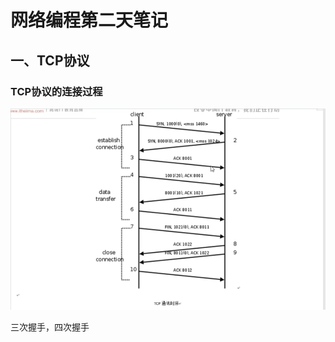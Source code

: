 # 网络编程第二天笔记
## 一、TCP协议
### TCP协议的连接过程
![TCP Connection](image/TCP%E8%BF%9E%E6%8E%A5%E8%BF%87%E7%A8%8B.png)

三次握手，四次握手
